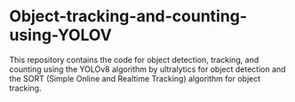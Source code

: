 # Object-tracking-and-counting-using-YOLOV
This repository contains the code for object detection, tracking, and counting using the YOLOv8 algorithm by ultralytics for object detection and the SORT (Simple Online and Realtime Tracking) algorithm for object tracking.

